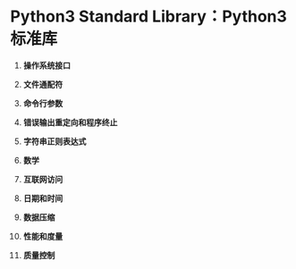 # Python3 Standard Library：Python3 标准库

1. **操作系统接口**

2. **文件通配符**

3. **命令行参数**

4. **错误输出重定向和程序终止**

5. **字符串正则表达式**

6. **数学**

7. **互联网访问**

8. **日期和时间**

9. **数据压缩**

10. **性能和度量**

11. **质量控制**









